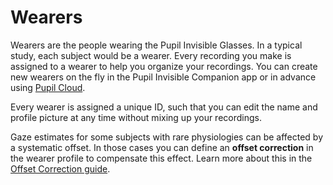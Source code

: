 # Wearers
Wearers are the people wearing the Pupil Invisible Glasses. In a typical study, each subject would be a wearer. Every recording you make is assigned to a wearer to help you organize your recordings. You can create new wearers on the fly in the Pupil Invisible Companion app or in advance using [Pupil Cloud](/pupil-cloud/).

Every wearer is assigned a unique ID, such that you can edit the name and profile picture at any time without mixing up your recordings.

Gaze estimates for some subjects with rare physiologies can be affected by a systematic offset. In those cases you can define an **offset correction** in the wearer profile to compensate this effect. Learn more about this in the [Offset Correction guide](/data-collection/offset-correction/).